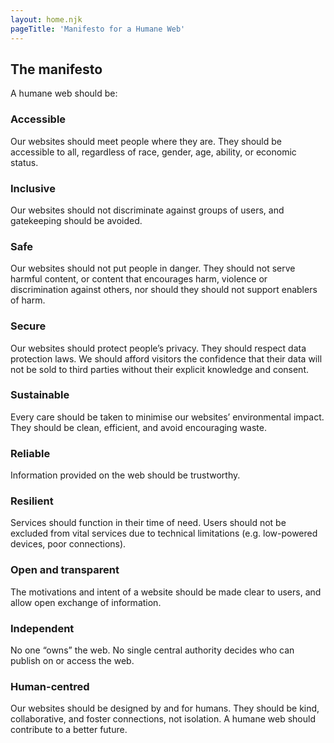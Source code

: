 ```yaml
---
layout: home.njk
pageTitle: 'Manifesto for a Humane Web'
---
```


## The manifesto

A humane web should be:

### Accessible

Our websites should meet people where they are. They should be accessible to all, regardless of race, gender, age, ability, or economic status.

### Inclusive

Our websites should not discriminate against groups of users, and gatekeeping should be avoided.

### Safe

Our websites should not put people in danger. They should not serve harmful content, or content that encourages harm, violence or discrimination against others, nor should they should not support enablers of harm.

### Secure

Our websites should protect people’s privacy. They should respect data protection laws. We should afford visitors the confidence that their data will not be sold to third parties without their explicit knowledge and consent.

### Sustainable

Every care should be taken to minimise our websites’ environmental impact. They should be clean, efficient, and avoid encouraging waste.

### Reliable

Information provided on the web should be trustworthy.

### Resilient

Services should function in their time of need. Users should not be excluded from vital services due to technical limitations (e.g. low-powered devices, poor connections).

### Open and transparent

The motivations and intent of a website should be made clear to users, and allow open exchange of information.

### Independent

No one “owns” the web. No single central authority decides who can publish on or access the web.

### Human-centred

Our websites should be designed by and for humans. They should be kind, collaborative, and foster connections, not isolation. A humane web should contribute to a better future.

